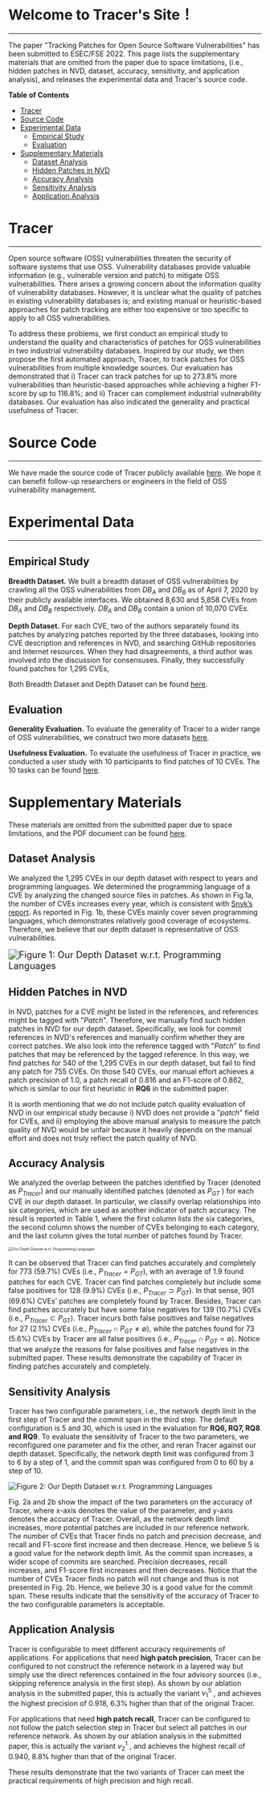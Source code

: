 # Welcome to Tracer's Site！
----
The paper "Tracking Patches for Open Source Software Vulnerabilities" has been submitted to ESEC/FSE 2022. This page lists the supplementary materials that are omitted from the paper due to space limitations, (i.e., hidden patches in NVD, dataset, accuracy, sensitivity, and application analysis), and releases the experimental data and Tracer's source code.

**Table of Contents**
- [Tracer](#tracer)
- [Source Code](#source-code)
- [Experimental Data](#experimental-data)
  + [Empirical Study](#empirical-study)
  + [Evaluation](#evaluation)
- [Supplementary Materials](#supplementary-materials)
   + [Dataset Analysis](#dataset-analysis)
   + [Hidden Patches in NVD](#hidden-patches-in-nvd)
   + [Accuracy Analysis](#accuracy-analysis)
   + [Sensitivity Analysis](#sensitivity-analysis)
   + [Application Analysis](#application-analysis)

# Tracer
---
Open source software (OSS) vulnerabilities threaten the security of software systems that use OSS. Vulnerability databases provide valuable information (e.g., vulnerable version and patch) to mitigate OSS vulnerabilities. There arises a growing concern about the information quality of vulnerability databases. However, it is unclear what the quality of patches in existing vulnerability databases is; and existing manual or heuristic-based approaches for patch tracking are either too expensive or too specific to apply to all OSS vulnerabilities.

To address these problems, we first conduct an empirical study to understand the quality and characteristics of patches for OSS vulnerabilities in two industrial vulnerability databases. Inspired by our study, we then propose the first automated approach, Tracer, to track patches for OSS vulnerabilities from multiple knowledge sources. Our evaluation has demonstrated that i) Tracer can track patches for up to 273.8% more vulnerabilities than heuristic-based approaches while achieving a higher F1-score by up to 116.8%; and ii) Tracer can complement industrial vulnerability databases. Our evaluation has also indicated the generality and practical usefulness of Tracer.



# Source Code
---
We have made the source code of Tracer publicly available [here](https://github.com/patch-tracer/patch-tracer.github.io/tree/main/Source%20Code). We hope it can benefit follow-up researchers or engineers in the field of OSS vulnerability management.



# Experimental Data
---
## Empirical Study
**Breadth Dataset.** We built a breadth dataset of OSS vulnerabilities by crawling all the OSS vulnerabilities from $DB_A$ and $DB_B$ as of April 7, 2020 by their publicly available interfaces. We obtained 8,630 and 5,858 CVEs from $DB_A$ and $DB_B$ respectively. $DB_A$ and $DB_B$ contain a union of 10,070 CVEs.

**Depth Dataset.** For each CVE, two of the authors separately found its patches by analyzing patches reported by the three databases, looking into CVE description and references in NVD, and searching GitHub repositories and Internet resources. When they had disagreements, a third author was involved into the discussion for consensuses. Finally, they successfully found patches for 1,295 CVEs,

Both Breadth Dataset and Depth Dataset can be found [here](https://github.com/patch-tracer/patch-tracer.github.io/tree/main/Experimental%20Data/Empirical%20Study). 

## Evaluation
**Generality Evaluation.** To evaluate the generality of Tracer to a wider range of OSS vulnerabilities, we construct two more datasets [here](https://github.com/patch-tracer/patch-tracer.github.io/tree/main/Experimental%20Data/Evaluation/Generality%20Evaluation%20datasets). 

**Usefulness Evaluation.** To evaluate the usefulness of Tracer in practice, we conducted a user study with 10 participants to find patches of 10 CVEs. The 10 tasks can be found [here](https://github.com/patch-tracer/patch-tracer.github.io/tree/main/Experimental%20Data/Evaluation/Usefulness%20Evaluation%20tasks). 



# Supplementary Materials

These materials are omitted from the submitted paper due to space limitations, and the PDF document can be found [here](https://github.com/patch-tracer/patch-tracer.github.io/blob/main/esecfse22-paper480-anonymized_supplementary_material.pdf).



## Dataset Analysis

We analyzed the 1,295 CVEs in our depth dataset with respect to years and programming languages. We determined the programming language of a CVE by analyzing the changed source files in patches. As shown in Fig.1a, the number of CVEs increases every year, which is consistent with [Snyk’s report](https://snyk.io/wp-content/uploads/sooss_report_v2.pdf). As reported in Fig. 1b, these CVEs mainly cover seven programming languages, which demonstrates relatively good coverage of ecosystems. Therefore, we believe that our depth dataset is representative of OSS vulnerabilities.

<img src="./images/dataset analysis.png" alt="Figure 1: Our Depth Dataset w.r.t. Programming Languages" style="zoom:130%;" />


## Hidden Patches in NVD

In NVD, patches for a CVE might be listed in the references, and references might be tagged with "*Patch*". Therefore, we manually find such hidden patches in NVD for our depth dataset. Specifically, we look for commit references in NVD's references and manually confirm whether they are correct patches. We also look into the reference tagged with "*Patch*" to find patches that may be referenced by the tagged reference. In this way, we find patches for 540 of the 1,295 CVEs in our depth dataset, but fail to find any patch for 755 CVEs. On those 540 CVEs, our manual effort achieves a patch precision of 1.0, a patch recall of 0.816 and an F1-score of 0.862, which is similar to our first heuristic in **RQ6** in the submitted paper.

It is worth mentioning that we do not include patch quality evaluation of NVD in our empirical study because i) NVD does not provide a "*patch*" field for CVEs, and ii) employing the above manual analysis to measure the patch quality of NVD would be unfair because it heavily depends on the manual effort and does not truly reflect the patch quality of NVD.


## Accuracy Analysis

We analyzed the overlap between the patches identified by Tracer (denoted as $P_{Tracer}$) and our manually identified patches (denoted as $P_{GT}$ ) for each CVE in our depth dataset. In particular, we classify overlap relationships into six categories, which are used as another indicator of patch accuracy. The result is reported in Table 1, where the first column lists the six categories, the second column shows the number of CVEs belonging to each category, and the last column gives the total number of patches found by Tracer. 

<img src="./images/accuracy analysis.png" alt="Our Depth Dataset w.r.t. Programming Languages" style="zoom:50%;" />

It can be observed that Tracer can find patches accurately and completely for 773 (59.7%) CVEs (i.e., $P_{Tracer} = P_{GT}$), with an average of 1.9 found patches for each CVE. Tracer can find patches completely but include some false positives for 128 (9.9%) CVEs (i.e., $P_{Tracer} ⊃ P_{GT}$). In that sense, 901 (69.6%) CVEs’ patches are completely found by Tracer. Besides, Tracer can find patches accurately but have some false negatives for 139 (10.7%) CVEs (i.e., $P_{Tracer} ⊂ P_{GT}$). Tracer incurs both false positives and false negatives for 27 (2.1%) CVEs (i.e., $P_{Tracer} ∩ P_{GT} \not= ∅$), while the patches found for 73 (5.6%) CVEs by Tracer are all false positives (i.e., $P_{Tracer} ∩ P_{GT} = ∅$). Notice that we analyze the reasons for false positives and false negatives in the submitted paper. These results demonstrate the capability of Tracer in finding patches accurately and completely.

## Sensitivity Analysis

Tracer has two configurable parameters, i.e., the network depth limit in the first step of Tracer and the commit span in the third step. The default configuration is 5 and 30, which is used in the evaluation for **RQ6, RQ7, RQ8 and RQ9**. To evaluate the sensitivity of Tracer to the two parameters, we reconfigured one parameter and fix the other, and reran Tracer against our depth dataset. Specifically, the network depth limit was configured from 3 to 6 by a step of 1, and the commit span was configured from 0 to 60 by a step of 10. 

<img src="./images/sensitivity analysis.png" alt="Figure 2: Our Depth Dataset w.r.t. Programming Languages" style="zoom:100%;" />

Fig. 2a and 2b show the impact of the two parameters on the accuracy of Tracer, where x-axis denotes the value of the parameter, and y-axis denotes the accuracy of Tracer. Overall, as the network depth limit increases, more potential patches are included in our reference network. The number of CVEs that Tracer finds no patch and precision decrease, and recall and F1-score first increase and then decrease. Hence, we believe 5 is a good value for the network depth limit. As the commit span increases, a wider scope of commits are searched. Precision decreases, recall increases, and F1-score first increases and then decreases. Notice that the number of CVEs Tracer finds no patch will not change and thus is not presented in Fig. 2b. Hence, we believe 30 is a good value for the commit span. These results indicate that the sensitivity of the accuracy of Tracer to the two configurable parameters is acceptable.

## Application Analysis

Tracer is configurable to meet different accuracy requirements of applications. For applications that need **high patch precision**, Tracer can be configured to not construct the reference network in a layered way but simply use the direct references contained in the four advisory sources (i.e., skipping reference analysis in the first step). As shown by our ablation analysis in the submitted paper, this is actually the variant $v^5_1$ , and achieves the highest precision of 0.918, 6.3% higher than that of the original Tracer.

For applications that need **high patch recall**, Tracer can be configured to not follow the patch selection step in Tracer but select all patches in our reference network. As shown by our ablation analysis in the submitted paper, this is actually the variant $v^1_2$ , and achieves the highest recall of 0.940, 8.8% higher than that of the original Tracer. 

These results demonstrate that the two variants of Tracer can meet the practical requirements of high precision and high recall.







<!-- ### Jekyll Themes   -->

<!-- Your Pages site will use the layout and styles from the Jekyll theme you have selected in your [repository settings](https://github.com/TracerTool/TracerTool.github.io/settings/pages). The name of this theme is saved in the Jekyll `_config.yml` configuration file.   -->

<!-- ### Support or Contact   -->

<!-- Having trouble with Pages? Check out our [documentation](https://docs.github.com/categories/github-pages-basics/) or [contact support](https://support.github.com/contact) and we’ll help you sort it out.   -->

